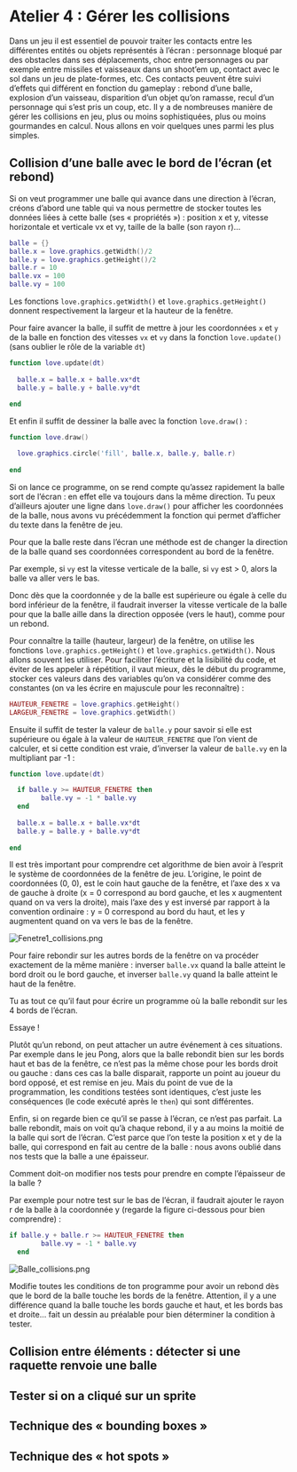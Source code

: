 # Atelier 4 : Gérer les collisions

Dans un jeu il est essentiel de pouvoir traiter les contacts entre les différentes entités ou objets représentés à l’écran : personnage bloqué par des obstacles dans ses déplacements, choc entre personnages ou par exemple entre missiles et vaisseaux dans un shoot’em up, contact avec le sol dans un jeu de plate-formes, etc. Ces contacts peuvent être suivi d’effets qui différent en fonction du gameplay : rebond d’une balle, explosion d’un vaisseau, disparition d’un objet qu’on ramasse, recul d’un personnage qui s’est pris un coup, etc. Il y a de nombreuses manière de gérer les collisions en jeu, plus ou moins sophistiquées, plus ou moins gourmandes en calcul. Nous allons en voir quelques unes parmi les plus simples.

## Collision d’une balle avec le bord de l’écran (et rebond)

Si on veut programmer une balle qui avance dans une direction à l’écran, créons d’abord une table qui va nous permettre de stocker toutes les données liées à cette balle (ses « propriétés ») : position x et y, vitesse horizontale et verticale vx et vy, taille de la balle (son rayon r)…

```lua
balle = {}
balle.x = love.graphics.getWidth()/2
balle.y = love.graphics.getHeight()/2
balle.r = 10
balle.vx = 100
balle.vy = 100
```

Les fonctions `love.graphics.getWidth()` et `love.graphics.getHeight()` donnent respectivement la largeur et la hauteur de la fenêtre. 

Pour faire avancer la balle, il suffit de mettre à jour les coordonnées `x` et `y` de la balle en fonction des vitesses `vx` et `vy` dans la fonction `love.update()` (sans oublier le rôle de la variable `dt`)

```lua
function love.update(dt)
 
  balle.x = balle.x + balle.vx*dt
  balle.y = balle.y + balle.vy*dt
 
end
```

Et enfin il suffit de dessiner la balle avec la fonction `love.draw()` :

```lua
function love.draw()

  love.graphics.circle('fill', balle.x, balle.y, balle.r)
   
end
```

Si on lance ce programme, on se rend compte qu’assez rapidement la balle sort de l’écran : en effet elle va toujours dans la même direction. Tu peux d’ailleurs ajouter une ligne dans `love.draw()` pour afficher les coordonnées de la balle, nous avons vu précédemment la fonction qui permet d’afficher du texte dans la fenêtre de jeu.

Pour que la balle reste dans l’écran une méthode est de changer la direction de la balle quand ses coordonnées correspondent au bord de la fenêtre.

Par exemple, si `vy` est la vitesse verticale de la balle, si `vy` est > 0, alors la balle va aller vers le bas.

Donc dès que la coordonnée `y` de la balle est supérieure ou égale à celle du bord inférieur de la fenêtre, il faudrait inverser la vitesse verticale de la balle pour que la balle aille dans la direction opposée (vers le haut), comme pour un rebond. 

Pour connaître la taille (hauteur, largeur) de la fenêtre, on utilise les fonctions `love.graphics.getHeight()` et `love.graphics.getWidth()`. Nous allons souvent les utiliser. Pour faciliter l’écriture et la lisibilité du code, et éviter de les appeler à répétition, il vaut mieux, dès le début du programme, stocker ces valeurs dans des variables qu’on va considérer comme des constantes (on va les écrire en majuscule pour les reconnaître) :

```lua
HAUTEUR_FENETRE = love.graphics.getHeight()
LARGEUR_FENETRE = love.graphics.getWidth()
```

Ensuite il suffit de tester la valeur de `balle.y` pour savoir si elle est supérieure ou égale à la valeur de `HAUTEUR_FENETRE` que l’on vient de calculer, et si cette condition est vraie, d’inverser la valeur de `balle.vy` en la multipliant par -1 :

```lua
function love.update(dt)

  if balle.y >= HAUTEUR_FENETRE then
		balle.vy = -1 * balle.vy
  end
  
  balle.x = balle.x + balle.vx*dt
  balle.y = balle.y + balle.vy*dt
 
end
```

Il est très important pour comprendre cet algorithme de bien avoir à l’esprit le système de coordonnées de la fenêtre de jeu. L’origine, le point de coordonnées (0, 0), est le coin haut gauche de la fenêtre, et l’axe des x va de gauche à droite (x = 0 correspond au bord gauche, et les x augmentent quand on va vers la droite), mais l’axe des y est inversé par rapport à la convention ordinaire : y = 0 correspond au bord du haut, et les y augmentent quand on va vers le bas de la fenêtre.

![Fenetre1_collisions.png](Atelier%204%20Ge%CC%81rer%20les%20collisions%2002f3d05276bb484ebc01c37ff6502402/Fenetre1_collisions.png)

Pour faire rebondir sur les autres bords de la fenêtre on va procéder exactement de la même manière : inverser `balle.vx` quand la balle atteint le bord droit ou le bord gauche, et inverser `balle.vy` quand la balle atteint le haut de la fenêtre.

Tu as tout ce qu’il faut pour écrire un programme où la balle rebondit sur les 4 bords de l’écran.

Essaye !

Plutôt qu’un rebond, on peut attacher un autre événement à ces situations. Par exemple dans le jeu Pong, alors que la balle rebondit bien sur les bords haut et bas de la fenêtre, ce n’est pas la même chose pour les bords droit ou gauche : dans ces cas la balle disparait, rapporte un point au joueur du bord opposé, et est remise en jeu. Mais du point de vue de la programmation, les conditions testées sont identiques, c’est juste les conséquences (le code exécuté après le `then`) qui sont différentes.

Enfin, si on regarde bien ce qu’il se passe à l’écran, ce n’est pas parfait. La balle rebondit, mais on voit qu’à chaque rebond, il y a au moins la moitié de la balle qui sort de l’écran. C’est parce que l’on teste la position x et y de la balle, qui correspond en fait au centre de la balle : nous avons oublié dans nos tests que la balle a une épaisseur.

Comment doit-on modifier nos tests pour prendre en compte l’épaisseur de la balle ?

Par exemple pour notre test sur le bas de l’écran, il faudrait ajouter le rayon r de la balle à la coordonnée y (regarde la figure ci-dessous pour bien comprendre) :

```lua
if balle.y + balle.r >= HAUTEUR_FENETRE then
		balle.vy = -1 * balle.vy
  end
```

![Balle_collisions.png](Atelier%204%20Ge%CC%81rer%20les%20collisions%2002f3d05276bb484ebc01c37ff6502402/Balle_collisions.png)

Modifie toutes les conditions de ton programme pour avoir un rebond dès que le bord de la balle touche les bords de la fenêtre. Attention, il y a une différence quand la balle touche les bords gauche et haut, et les bords bas et droite… fait un dessin au préalable pour bien déterminer la condition à tester.

## Collision entre éléments : détecter si une raquette renvoie une balle

## Tester si on a cliqué sur un sprite

## Technique des « bounding boxes »

## Technique des « hot spots »
